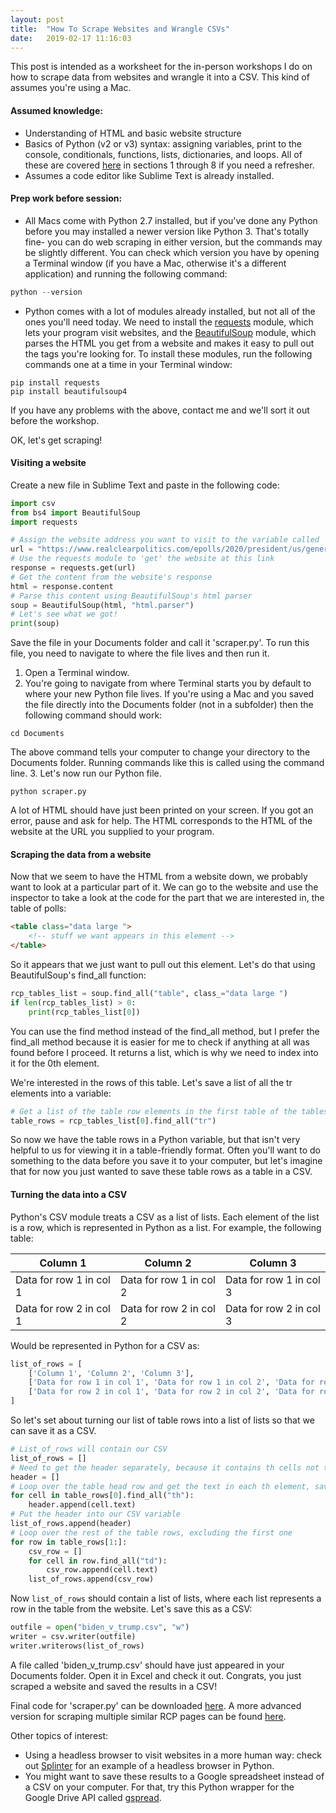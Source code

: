 ```yaml
---
layout: post
title:  "How To Scrape Websites and Wrangle CSVs"
date:   2019-02-17 11:16:03
---
```


This post is intended as a worksheet for the in-person workshops I do on how to scrape data from websites and wrangle it into a CSV. This kind of assumes you're using a Mac.

#### Assumed knowledge:
* Understanding of HTML and basic website structure
* Basics of Python (v2 or v3) syntax: assigning variables, print to the console, conditionals, functions, lists, dictionaries, and loops. All of these are covered [here](https://www.codecademy.com/learn/learn-python) in sections 1 through 8 if you need a refresher.
* Assumes a code editor like Sublime Text is already installed.

#### Prep work before session:
* All Macs come with Python 2.7 installed, but if you've done any Python before you may installed a newer version like Python 3. That's totally fine- you can do web scraping in either version, but the commands may be slightly different. You can check which version you have by opening a Terminal window (if you have a Mac, otherwise it's a different application) and running the following command:
```python
python --version
```
* Python comes with a lot of modules already installed, but not all of the ones you'll need today. We need to install the [requests](http://docs.python-requests.org/en/master/) module, which lets your program visit websites, and the [BeautifulSoup](https://www.crummy.com/software/BeautifulSoup/bs4/doc/) module, which parses the HTML you get from a website and makes it easy to pull out the tags you're looking for. To install these modules, run the following commands one at a time in your Terminal window:
```
pip install requests
pip install beautifulsoup4
```

If you have any problems with the above, contact me and we'll sort it out before the workshop.

OK, let's get scraping!

#### Visiting a website
Create a new file in Sublime Text and paste in the following code:
```python
import csv
from bs4 import BeautifulSoup
import requests

# Assign the website address you want to visit to the variable called 'url'
url = "https://www.realclearpolitics.com/epolls/2020/president/us/general_election_trump_vs_biden-6247.html"
# Use the requests module to 'get' the website at this link
response = requests.get(url)
# Get the content from the website's response
html = response.content
# Parse this content using BeautifulSoup's html parser
soup = BeautifulSoup(html, "html.parser")
# Let's see what we got!
print(soup)
```

Save the file in your Documents folder and call it 'scraper.py'. To run this file, you need to navigate to where the file lives and then run it.
1. Open a Terminal window.
2. You're going to navigate from where Terminal starts you by default to where your new Python file lives. If you're using a Mac and you saved the file directly into the Documents folder (not in a subfolder) then the following command should work:
```
cd Documents
```
The above command tells your computer to change your directory to the Documents folder. Running commands like this is called using the command line.
3. Let's now run our Python file.
```
python scraper.py
```

A lot of HTML should have just been printed on your screen. If you got an error, pause and ask for help. The HTML corresponds to the HTML of the website at the URL you supplied to your program.

#### Scraping the data from a website
Now that we seem to have the HTML from a website down, we probably want to look at a particular part of it. We can go to the website and use the inspector to take a look at the code for the part that we are interested in, the table of polls:
```html
<table class="data large ">
    <!-- stuff we want appears in this element -->
</table>
```
So it appears that we just want to pull out this element. Let's do that using BeautifulSoup's find_all function:
```python
rcp_tables_list = soup.find_all("table", class_="data large ")
if len(rcp_tables_list) > 0:
	print(rcp_tables_list[0])
```
You can use the find method instead of the find_all method, but I prefer the find_all method because it is easier for me to check if anything at all was found before I proceed. It returns a list, which is why we need to index into it for the 0th element.

We're interested in the rows of this table. Let's save a list of all the tr elements into a variable:

```python
# Get a list of the table row elements in the first table of the tables list
table_rows = rcp_tables_list[0].find_all("tr")
```

So now we have the table rows in a Python variable, but that isn't very helpful to us for viewing it in a table-friendly format. Often you'll want to do something to the data before you save it to your computer, but let's imagine that for now you just wanted to save these table rows as a table in a CSV.

#### Turning the data into a CSV

Python's CSV module treats a CSV as a list of lists. Each element of the list is a row, which is represented in Python as a list. For example, the following table:
<table class="table table-bordered">
    <thead class="thead-dark">
        <tr>
            <th scope="col">Column 1</th>
            <th scope="col">Column 2</th>
            <th scope="col">Column 3</th>
        </tr>
    </thead>
    <tbody>
        <tr>
            <td>Data for row 1 in col 1</td>
            <td>Data for row 1 in col 2</td>
            <td>Data for row 1 in col 3</td>
        </tr>
        <tr>
            <td>Data for row 2 in col 1</td>
            <td>Data for row 2 in col 2</td>
            <td>Data for row 2 in col 3</td>
        </tr>
    </tbody>
</table>

Would be represented in Python for a CSV as:
```python
list_of_rows = [
	['Column 1', 'Column 2', 'Column 3'],
	['Data for row 1 in col 1', 'Data for row 1 in col 2', 'Data for row 1 in col 3'],
	['Data for row 2 in col 1', 'Data for row 2 in col 2', 'Data for row 2 in col 3']
]
```

So let's set about turning our list of table rows into a list of lists so that we can save it as a CSV.

```python
# List_of_rows will contain our CSV
list_of_rows = []
# Need to get the header separately, because it contains th cells not td cells
header = []
# Loop over the table head row and get the text in each th element, saving it to the header
for cell in table_rows[0].find_all("th"):
	header.append(cell.text)
# Put the header into our CSV variable
list_of_rows.append(header)
# Loop over the rest of the table rows, excluding the first one
for row in table_rows[1:]:
	csv_row = []
	for cell in row.find_all("td"):
		csv_row.append(cell.text)
	list_of_rows.append(csv_row)
```

Now ```list_of_rows``` should contain a list of lists, where each list represents a row in the table from the website. Let's save this as a CSV:

```python
outfile = open("biden_v_trump.csv", "w")
writer = csv.writer(outfile)
writer.writerows(list_of_rows)
```

A file called 'biden_v_trump.csv' should have just appeared in your Documents folder. Open it in Excel and check it out. Congrats, you just scraped a website and saved the results in a CSV!

Final code for 'scraper.py' can be downloaded <a href="http://alexandraabrahams.com/scraping/scraper.py">here</a>. A more advanced version for scraping multiple similar RCP pages can be found <a href="http://alexandraabrahams.com/scraping/scrape_more.py">here</a>.

Other topics of interest:
* Using a headless browser to visit websites in a more human way: check out [Splinter](https://splinter.readthedocs.io/en/latest/index.html) for an example of a headless browser in Python.
* You might want to save these results to a Google spreadsheet instead of a CSV on your computer. For that, try this Python wrapper for the Google Drive API called [gspread](https://gspread.readthedocs.io/en/latest/index.html).



